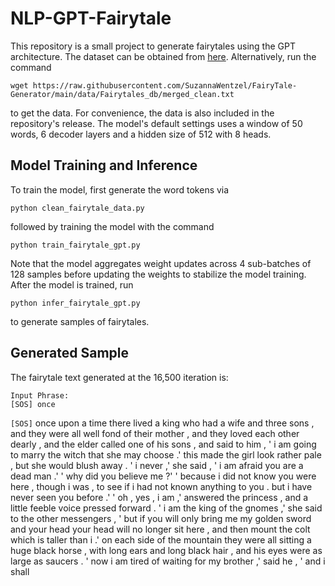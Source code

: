 # NLP-GPT-Fairytale
This repository is a small project to generate fairytales using the GPT architecture. The dataset can be obtained from [here]( https://raw.githubusercontent.com/SuzannaWentzel/FairyTale-Generator/main/data/Fairytales_db/merged_clean.txt). Alternatively, run the command
```
wget https://raw.githubusercontent.com/SuzannaWentzel/FairyTale-Generator/main/data/Fairytales_db/merged_clean.txt
```
to get the data. For convenience, the data is also included in the repository's release. The model's default settings uses a window of 50 words, 6 decoder layers and a hidden size of 512 with 8 heads.

## Model Training and Inference
To train the model, first generate the word tokens via
```
python clean_fairytale_data.py
```
followed by training the model with the command
```
python train_fairytale_gpt.py
```
Note that the model aggregates weight updates across 4 sub-batches of 128 samples before updating the weights to stabilize the model training. After the model is trained, run
```
python infer_fairytale_gpt.py
```
to generate samples of fairytales. 

## Generated Sample
The fairytale text generated at the 16,500 iteration is:
```
Input Phrase:
[SOS] once
```
`[SOS]` once upon a time there lived a king who had a wife and three sons , and they were all well fond of their mother , and they loved each other dearly , and the elder called one of his sons , and said to him , ' i am going to marry the witch that she may choose .' this made the girl look rather pale , but she would blush away . ' i never ,' she said , ' i am afraid you are a dead man .' ' why did you believe me ?' ' because i did not know you were here , though i was , to see if i had not known anything to you . but i have never seen you before .' ' oh , yes , i am ,' answered the princess , and a little feeble voice pressed forward . ' i am the king of the gnomes ,' she said to the other messengers , ' but if you will only bring me my golden sword and your head your head will no longer sit here , and then mount the colt which is taller than i .' on each side of the mountain they were all sitting a huge black horse , with long ears and long black hair , and his eyes were as large as saucers . ' now i am tired of waiting for my brother ,' said he , ' and i shall
```
